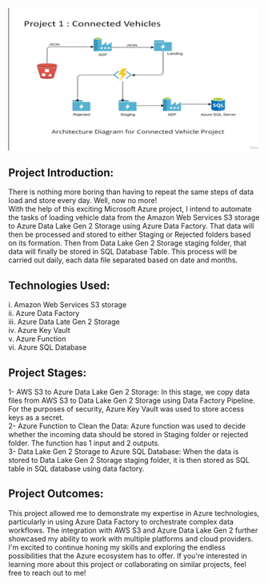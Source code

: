 ![Project Architecture](/ProjectArchitecture.png)
## Project Introduction:
There is nothing more boring than having to repeat the same steps of data load and store every day. Well, now no more!\
With the help of this exciting Microsoft Azure project, I intend to automate the tasks of loading vehicle data from the Amazon Web Services S3 storage to Azure Data Lake Gen 2 Storage using Azure Data Factory. That data will then be processed and stored to either Staging or Rejected folders based on its formation. Then from Data Lake Gen 2 Storage staging folder, that data will finally be stored in SQL Database Table. This process will be carried out daily, each data file separated based on date and months.
## Technologies Used:
i.	Amazon Web Services S3 storage\
ii.	Azure Data Factory\
iii.	Azure Data Late Gen 2 Storage\
iv.	Azure Key Vault\
v.	Azure Function\
vi.	Azure SQL Database
## Project Stages:
1-	AWS S3 to Azure Data Lake Gen 2 Storage:
In this stage, we copy data files from AWS S3 to Data Lake Gen 2 Storage using Data Factory Pipeline. For the purposes of security, Azure Key Vault was used to store access keys as a secret.\
2-	Azure Function to Clean the Data:
Azure function was used to decide whether the incoming data should be stored in Staging folder or rejected folder. The function has 1 input and 2 outputs.\
3-	Data Lake Gen 2 Storage to Azure SQL Database:
When the data is stored to Data Lake Gen 2 Storage staging folder, it is then stored as SQL table in SQL database using data factory.
## Project Outcomes:
This project allowed me to demonstrate my expertise in Azure technologies, particularly in using Azure Data Factory to orchestrate complex data workflows. The integration with AWS S3 and Azure Data Lake Gen 2 further showcased my ability to work with multiple platforms and cloud providers.\
I'm excited to continue honing my skills and exploring the endless possibilities that the Azure ecosystem has to offer. If you're interested in learning more about this project or collaborating on similar projects, feel free to reach out to me!
